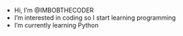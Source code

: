 -  Hi, I’m @IMBOBTHECODER
-  I’m interested in coding so I start learning programming
-  I’m currently learning Python
<!---
IMBOBTHECODER/IMBOBTHECODER is a ✨ special ✨ repository because its `README.md` (this file) appears on your GitHub profile.
You can click the Preview link to take a look at your changes.
--->
